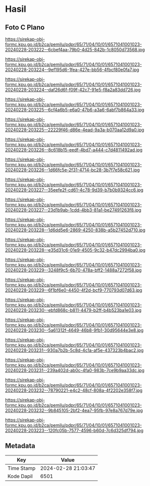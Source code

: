 # Hasil

## Foto C Plano

https://sirekap-obj-formc.kpu.go.id/b2ca/pemilu/pdpr/65/71/04/10/01/6571041001023-20240228-203222--6cbef4aa-79b0-4d25-842b-1c8050d73568.jpg

https://sirekap-obj-formc.kpu.go.id/b2ca/pemilu/pdpr/65/71/04/10/01/6571041001023-20240228-203224--9ef195d6-1fea-427e-bb56-4fbcf80e0fa7.jpg

https://sirekap-obj-formc.kpu.go.id/b2ca/pemilu/pdpr/65/71/04/10/01/6571041001023-20240228-203224--daf26d6f-f09f-42c7-91e5-f8a2a83dd726.jpg

https://sirekap-obj-formc.kpu.go.id/b2ca/pemilu/pdpr/65/71/04/10/01/6571041001023-20240228-203225--6cf4a6b5-e6a0-47b6-a3a6-6abf7b864a33.jpg

https://sirekap-obj-formc.kpu.go.id/b2ca/pemilu/pdpr/65/71/04/10/01/6571041001023-20240228-203225--22229f46-d86e-4ead-9a3a-b070aa12d9a0.jpg

https://sirekap-obj-formc.kpu.go.id/b2ca/pemilu/pdpr/65/71/04/10/01/6571041001023-20240228-203226--8c618b15-eedf-4bd7-a444-c7d4811492ad.jpg

https://sirekap-obj-formc.kpu.go.id/b2ca/pemilu/pdpr/65/71/04/10/01/6571041001023-20240228-203226--1d66fc5e-2f31-4714-bc28-3b7f7e58c621.jpg

https://sirekap-obj-formc.kpu.go.id/b2ca/pemilu/pdpr/65/71/04/10/01/6571041001023-20240228-203227--35eefe2f-cd61-4c78-9d39-b7b0b9324cc6.jpg

https://sirekap-obj-formc.kpu.go.id/b2ca/pemilu/pdpr/65/71/04/10/01/6571041001023-20240228-203227--23d1b9ab-1cdd-4bb3-81a1-be27491263f8.jpg

https://sirekap-obj-formc.kpu.go.id/b2ca/pemilu/pdpr/65/71/04/10/01/6571041001023-20240228-203228--1d6dd5e6-2869-4250-838b-a5b27452d710.jpg

https://sirekap-obj-formc.kpu.go.id/b2ca/pemilu/pdpr/65/71/04/10/01/6571041001023-20240228-203228--e35d31c6-01e9-4505-9c32-b47dc2994ba0.jpg

https://sirekap-obj-formc.kpu.go.id/b2ca/pemilu/pdpr/65/71/04/10/01/6571041001023-20240228-203229--3248f9c5-6b70-478a-bff2-1488a7272f58.jpg

https://sirekap-obj-formc.kpu.go.id/b2ca/pemilu/pdpr/65/71/04/10/01/6571041001023-20240228-203229--6f1bf6e0-4450-4f2d-bcf9-770793d07d63.jpg

https://sirekap-obj-formc.kpu.go.id/b2ca/pemilu/pdpr/65/71/04/10/01/6571041001023-20240228-203230--ebfd868c-b811-4479-b2ff-b4b523ba1e03.jpg

https://sirekap-obj-formc.kpu.go.id/b2ca/pemilu/pdpr/65/71/04/10/01/6571041001023-20240228-203230--5a61312f-4649-46b8-9fb1-30d95644e3e8.jpg

https://sirekap-obj-formc.kpu.go.id/b2ca/pemilu/pdpr/65/71/04/10/01/6571041001023-20240228-203231--930a7b2b-5c8d-4c1a-af5e-437323b4bac2.jpg

https://sirekap-obj-formc.kpu.go.id/b2ca/pemilu/pdpr/65/71/04/10/01/6571041001023-20240228-203231--239a402d-ab0c-4fa0-983b-7ce9b9aa33dc.jpg

https://sirekap-obj-formc.kpu.go.id/b2ca/pemilu/pdpr/65/71/04/10/01/6571041001023-20240228-203232--78790221-e4c2-48cf-808a-4f2202e358f7.jpg

https://sirekap-obj-formc.kpu.go.id/b2ca/pemilu/pdpr/65/71/04/10/01/6571041001023-20240228-203232--9b845105-2bf2-4ea7-95fb-97e8a767d79e.jpg

https://sirekap-obj-formc.kpu.go.id/b2ca/pemilu/pdpr/65/71/04/10/01/6571041001023-20240228-203223--120fc05b-7577-4596-b60d-7c6d325df794.jpg


## Metadata

| Key        | Value               |
| ---------- | ------------------- |
| Time Stamp | 2024-02-28 21:03:47 |
| Kode Dapil | 6501                |



